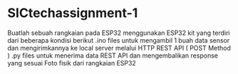 # SICtechassignment-1
Buatlah sebuah rangkaian pada ESP32 menggunakan ESP32 kit yang terdiri dari beberapa kondisi berikut .ino files untuk mengambil 1 buah data sensor dan mengirimkannya ke local server melalui HTTP REST API ( POST Method ) .py files untuk menerima data REST API dan mengembalikan response yang sesuai Foto fisik dari rangkaian ESP32
